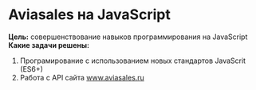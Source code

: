 <h1>Aviasales на JavaScript</h1>
<b>Цель:</b> совершенствование навыков программирования на JavaScript
<br>
<b>Какие задачи решены: </b>

1. Програмирование с использованием новых стандартов JavaScrit (ES6+)
2. Работа с API сайта www.aviasales.ru